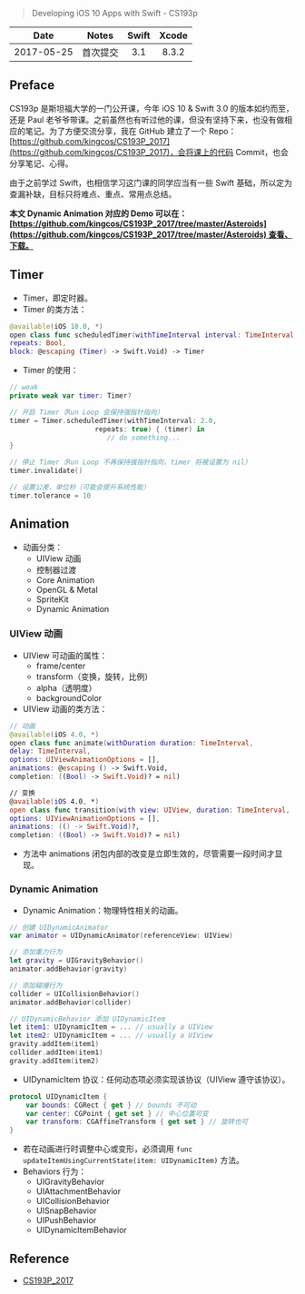 > Developing iOS 10 Apps with Swift - CS193p

| Date | Notes | Swift | Xcode |
|:-----:|:-----:|:-----:|:-----:|
| 2017-05-25 | 首次提交 | 3.1 | 8.3.2 |

## Preface

CS193p 是斯坦福大学的一门公开课，今年 iOS 10 & Swift 3.0 的版本如约而至，还是 Paul 老爷爷带课。之前虽然也有听过他的课，但没有坚持下来，也没有做相应的笔记。为了方便交流分享，我在 GitHub 建立了一个 Repo：[https://github.com/kingcos/CS193P_2017](https://github.com/kingcos/CS193P_2017)，会将课上的代码 Commit，也会分享笔记、心得。

由于之前学过 Swift，也相信学习这门课的同学应当有一些 Swift 基础，所以定为查漏补缺，目标只将难点、重点、常用点总结。

**本文 Dynamic Animation 对应的 Demo 可以在：[https://github.com/kingcos/CS193P_2017/tree/master/Asteroids](https://github.com/kingcos/CS193P_2017/tree/master/Asteroids) 查看、下载。**

## Timer

- Timer，即定时器。
- Timer 的类方法：

```Swift
@available(iOS 10.0, *)
open class func scheduledTimer(withTimeInterval interval: TimeInterval,
repeats: Bool,
block: @escaping (Timer) -> Swift.Void) -> Timer
```

- Timer 的使用：

```Swift
// weak
private weak var timer: Timer?

// 开启 Timer（Run Loop 会保持强指针指向）
timer = Timer.scheduledTimer(withTimeInterval: 2.0,
                     repeats: true) { (timer) in
                        // do something...
}

// 停止 Timer（Run Loop 不再保持强指针指向，timer 将被设置为 nil）
timer.invalidate()

// 设置公差，单位秒（可能会提升系统性能）
timer.tolerance = 10
```

## Animation

- 动画分类：
  - UIView 动画
  - 控制器过渡
  - Core Animation
  - OpenGL & Metal
  - SpriteKit
  - Dynamic Animation

### UIView 动画

- UIView 可动画的属性：
  - frame/center
  - transform（变换，旋转，比例）
  - alpha（透明度）
  - backgroundColor
- UIView 动画的类方法：

```Swift
// 动画
@available(iOS 4.0, *)
open class func animate(withDuration duration: TimeInterval,
delay: TimeInterval,
options: UIViewAnimationOptions = [],
animations: @escaping () -> Swift.Void,
completion: ((Bool) -> Swift.Void)? = nil)

// 变换
@available(iOS 4.0, *)
open class func transition(with view: UIView, duration: TimeInterval,
options: UIViewAnimationOptions = [],
animations: (() -> Swift.Void)?,
completion: ((Bool) -> Swift.Void)? = nil)
```

- 方法中 animations 闭包内部的改变是立即生效的，尽管需要一段时间才显现。

### Dynamic Animation

- Dynamic Animation：物理特性相关的动画。

```Swift
// 创建 UIDynamicAnimator
var animator = UIDynamicAnimator(referenceView: UIView)

// 添加重力行为
let gravity = UIGravityBehavior()
animator.addBehavior(gravity)

// 添加碰撞行为
collider = UICollisionBehavior()
animator.addBehavior(collider)

// UIDynamicBehavior 添加 UIDynamicItem
let item1: UIDynamicItem = ... // usually a UIView
let item2: UIDynamicItem = ... // usually a UIView
gravity.addItem(item1)
collider.addItem(item1)
gravity.addItem(item2)
```

- UIDynamicItem 协议：任何动态项必须实现该协议（UIView 遵守该协议）。

```Swift
protocol UIDynamicItem {
    var bounds: CGRect { get } // bounds 不可动
    var center: CGPoint { get set } // 中心位置可变
    var transform: CGAffineTransform { get set } // 旋转也可
}
```

- 若在动画进行时调整中心或变形，必须调用 `func updateItemUsingCurrentState(item: UIDynamicItem)` 方法。
- Behaviors 行为：
  - UIGravityBehavior
  - UIAttachmentBehavior
  - UICollisionBehavior
  - UISnapBehavior
  - UIPushBehavior
  - UIDynamicItemBehavior

## Reference

- [CS193P_2017](https://github.com/kingcos/CS193P_2017)
